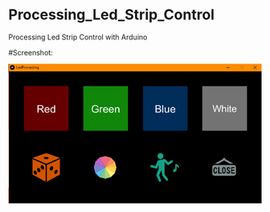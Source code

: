 # Processing_Led_Strip_Control
Processing Led Strip Control with Arduino

#Screenshot:

![alt tag](/images/led_strip_processing.png)

